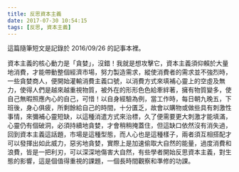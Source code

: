 ```yaml
---
title: 反思資本主義
date: 2017-07-30 10:54:15
tags: [反思, 資本主義]
---
```

這篇隨筆短文是記錄於 2016/09/26 的記事本裡。

資本主義的核心動力是「貪婪」，沒錯！我就是想攻擊它，資本主義須仰賴於大量地消費，才能帶動整個經濟市場，努力製造需求，縱使消費者的需求並不強烈時，一些貪婪商人，便開始灌輸消費主義口號，以消費方式來填補心靈上的空虛及無力，使得人們是越來越重視物質，被外在的形形色色給牽絆著，擁有物質變多，使自己無暇照應內心的自己，可惜！以自身經驗為例，當工作時，每日朝九晚五，下班後，身心俱疲，所剩餘給自己的時間，十分匱乏，故會以購物或做些具有刺激性事情，來彌補心靈短缺，以這種消遣方式來治標，久了便需要更大刺激才能填滿，心靈仍有個破洞，必須持續地貪婪，才會稍稍掩蓋住，但這缺口依然沒有消失過，回到資本主義這話題，市場是這種型態，而人心也是這種樣子，兩者須互相搭配才可以發揮出如此威力，惡劣地貪婪，實際上是加速偷取大自然的能量，過度消費和浪費，皆是一把利刃，可以深深地傷害大自然，有些學者開始反思資本主義，對生態的影響，這是個值得重視的課題，一個長時間觀察和準修的功課。

